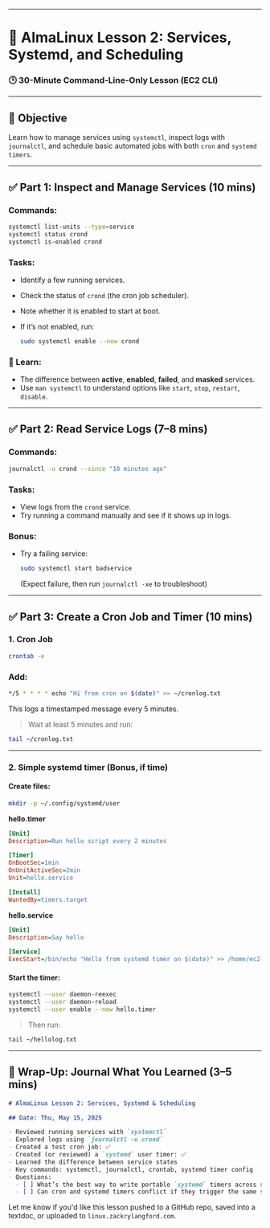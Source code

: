 
---

# 🔴 AlmaLinux Lesson 2: Services, Systemd, and Scheduling

### 🕒 30-Minute Command-Line-Only Lesson (EC2 CLI)

---

## 🎯 Objective

Learn how to manage services using `systemctl`, inspect logs with `journalctl`, and schedule basic automated jobs with both `cron` and `systemd timers`.

---

## ✅ Part 1: Inspect and Manage Services (10 mins)

### Commands:

```bash
systemctl list-units --type=service
systemctl status crond
systemctl is-enabled crond
```

### Tasks:

* Identify a few running services.
* Check the status of `crond` (the cron job scheduler).
* Note whether it is enabled to start at boot.
* If it’s not enabled, run:

  ```bash
  sudo systemctl enable --now crond
  ```

### 🧠 Learn:

* The difference between **active**, **enabled**, **failed**, and **masked** services.
* Use `man systemctl` to understand options like `start`, `stop`, `restart`, `disable`.

---

## ✅ Part 2: Read Service Logs (7–8 mins)

### Commands:

```bash
journalctl -u crond --since "10 minutes ago"
```

### Tasks:

* View logs from the `crond` service.
* Try running a command manually and see if it shows up in logs.

### Bonus:

* Try a failing service:

  ```bash
  sudo systemctl start badservice
  ```

  (Expect failure, then run `journalctl -xe` to troubleshoot)

---

## ✅ Part 3: Create a Cron Job and Timer (10 mins)

### 1. **Cron Job**

```bash
crontab -e
```

### Add:

```bash
*/5 * * * * echo "Hi from cron on $(date)" >> ~/cronlog.txt
```

This logs a timestamped message every 5 minutes.

> Wait at least 5 minutes and run:

```bash
tail ~/cronlog.txt
```

---

### 2. **Simple systemd timer (Bonus, if time)**

#### Create files:

```bash
mkdir -p ~/.config/systemd/user
```

**hello.timer**

```ini
[Unit]
Description=Run hello script every 2 minutes

[Timer]
OnBootSec=1min
OnUnitActiveSec=2min
Unit=hello.service

[Install]
WantedBy=timers.target
```

**hello.service**

```ini
[Unit]
Description=Say hello

[Service]
ExecStart=/bin/echo "Hello from systemd timer on $(date)" >> /home/ec2-user/hellolog.txt
```

#### Start the timer:

```bash
systemctl --user daemon-reexec
systemctl --user daemon-reload
systemctl --user enable --now hello.timer
```

> Then run:

```bash
tail ~/hellolog.txt
```

---

## 🧾 Wrap-Up: Journal What You Learned (3–5 mins)

```markdown
# AlmaLinux Lesson 2: Services, Systemd & Scheduling

## Date: Thu, May 15, 2025

- Reviewed running services with `systemctl`
- Explored logs using `journalctl -u crond`
- Created a test cron job: ✅
- Created (or reviewed) a `systemd` user timer: ✅
- Learned the difference between service states
- Key commands: systemctl, journalctl, crontab, systemd timer config
- Questions:
  - [ ] What’s the best way to write portable `systemd` timers across systems?
  - [ ] Can cron and systemd timers conflict if they trigger the same script?
```

Let me know if you'd like this lesson pushed to a GitHub repo, saved into a textdoc, or uploaded to `linux.zackrylangford.com`.
